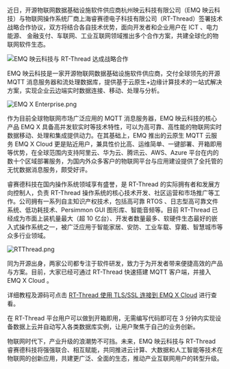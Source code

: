 近日，开源物联网数据基础设施软件供应商杭州映云科技有限公司（EMQ  映云科技）与物联网操作系统厂商上海睿赛德电子科技有限公司（RT-Thread）签署技术战略合作协议，双方将结合各自技术优势，面向开发者和企业用户在 ICT 、电力能源、  金融支付、车联网、工业互联网领域推出多个合作方案，共建全球化的物联网软件生态。

![EMQ 映云科技与 RT-Thread 达成战略合作](https://static.emqx.net/images/d9b5d02443d9a6a01f963ae4083c8541.png)

EMQ 映云科技是一家开源物联网数据基础设施软件供应商，交付全球领先的开源 MQTT 消息服务器和流处理数据库，提供基于云原生+边缘计算技术的一站式解决方案，实现企业云边端实时数据连接、移动、处理与分析。

![EMQ X Enterprise.png](https://static.emqx.net/images/f389df77a2f9f02a83a4fd4a106a77cf.png)

作为目前全球物联网市场广泛应用的 MQTT 消息服务器，EMQ 映云科技的核心产品 EMQ X  具备高并发软实时等技术特性，可以为高可靠、高性能的物联网实时数据移动、处理和集成提供动力。在其基础上，EMQ 推出的云原生 MQTT 云服务  EMQ X Cloud  更是贴近用户，兼具性价比高、运维简单、一键部署、开箱即用等优势，在全球范围内支持阿里云、华为云、腾讯云、AWS、Azure  平台在内的数十个区域部署服务，为国内外众多客户的物联网平台与应用建设提供了全托管的无忧数据消息服务，颇受好评。

睿赛德科技在国内操作系统领域享有盛誉，是 RT-Thread 的实际拥有者和发展方向控制人，负责 RT-Thread  操作系统的核心技术开发、社区运营和市场推广等工作。公司拥有一系列自主知识产权技术，包括高可靠 RTOS  、日志型高可靠文件系统、低功耗技术、Persimmon GUI 图形库、智能音频等。目前 RT-Thread 已经成为市面上装机量最大（超 10 亿台）、开发者数量最多、软硬件生态最好的嵌入式操作系统之一，被广泛应用于智能家居、安防、工业车载、穿戴、智慧城市等众多行业领域。

![RTThread.png](https://static.emqx.net/images/7d08d3f68b3ec6d91c9ec021901eb57b.png)

同为开源出身，两家公司都专注于软件研发，致力于为开发者带来便捷高效的产品与方案。目前，大家已经可通过 RT-Thread 快速搭建 MQTT 客户端，并接入 EMQ X Cloud 。

详细教程及源码可点击 [RT-Thread 使用 TLS/SSL 连接到 EMQ X Cloud](https://www.emqx.com/zh/blog/rt-thread-connects-to-emqx-cloud-with-tls) 进行查看。

在 RT-Thread 平台用户可以做到开箱即用，无需编写代码即可在 3 分钟内实现设备数据上云并自动写入各类数据库实例，让用户聚焦于自己的业务创新。

物联网时代下，产业升级的浪潮势不可挡。未来，EMQ 映云科技与 RT-Thread 睿赛德科技将强强联合、相互赋能，共同推进云计算、大数据和人工智能等技术在物联网的创新应用，共建更广泛、全面的生态，推动产业互联网用户的转型升级。